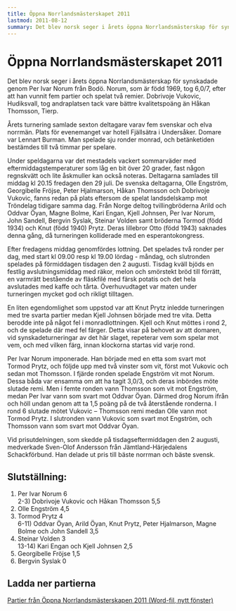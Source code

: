 ```yaml
---
title: Öppna Norrlandsmästerskapet 2011
lastmod: 2011-08-12
summary: Det blev norsk seger i årets öppna Norrlandsmästerskap för synskadade genom Per Ivar Norum från Bodö. Norum, som är född 1969, tog 6,0/7, efter att han vunnit fem partier och spelat två remier. Dobrivoje Vukovic, Hudiksvall, tog andraplatsen tack vare bättre kvalitetspoäng än Håkan Thomsson, Tierp. Läs mer om öppna Norrlandsmästerskapet 2011
---
```


[]()

Öppna Norrlandsmästerskapet 2011 
==========

Det blev norsk seger i årets öppna Norrlandsmästerskap för synskadade genom Per Ivar Norum från Bodö. Norum, som är född 1969, tog 6,0/7, efter att han vunnit fem partier och spelat två remier. Dobrivoje Vukovic, Hudiksvall, tog andraplatsen tack vare bättre kvalitetspoäng än Håkan Thomsson, Tierp.

Årets turnering samlade sexton deltagare varav fem svenskar och elva norrmän. Plats för evenemanget var hotell Fjällsätra i Undersåker. Domare var Lennart Burman. Man spelade sju ronder monrad, och betänketiden bestämdes till två timmar per spelare.

Under speldagarna var det mestadels vackert sommarväder med eftermiddagstemperaturer som låg en bit över 20 grader, fast någon regnskvätt och lite åskmuller kan också noteras. Deltagarna samlades till middag kl 20.15 fredagen den 29 juli. De svenska deltagarna, Olle Engström, Georgibelle Fröjse, Peter Hjalmarson, Håkan Thomsson och Dobrivoje Vukovic, fanns redan på plats eftersom de spelat landsdelskamp mot Tröndelag tidigare samma dag. Från Norge deltog tvillingbröderna Arild och Oddvar Öyan, Magne Bolme, Kari Engan, Kjell Johnsen, Per Ivar Norum, John Sandell, Bergvin Syslak, Steinar Volden samt bröderna Tormod (född 1934) och Knut (född 1940) Prytz. Deras lillebror Otto (född 1943) saknades denna gång, då turneringen kolliderade med en esperantokongress.

Efter fredagens middag genomfördes lottning. Det spelades två ronder per dag, med start kl 09.00 resp kl 19.00 lördag - måndag, och slutronden spelades på förmiddagen tisdagen den 2 augusti. Tisdag kväll bjöds en festlig avslutningsmiddag med räkor, melon och smörstekt bröd till förrätt, en varmrätt bestående av fläskfilé med färsk potatis och det hela avslutades med kaffe och tårta. Överhuvudtaget var maten under turneringen mycket god och rikligt tilltagen.

En liten egendomlighet som uppstod var att Knut Prytz inledde turneringen med tre svarta partier medan Kjell Johnsen började med tre vita. Detta berodde inte på något fel i monradlottningen. Kjell och Knut möttes i rond 2, och de spelade där med fel färger. Detta visar på behovet av att domaren, vid synskadeturneringar av det här slaget, repeterar vem som spelar mot vem, och med vilken färg, innan klockorna startas vid varje rond.

Per Ivar Norum imponerade. Han började med en etta som svart mot Tormod Prytz, och följde upp med två vinster som vit, först mot Vukovic och sedan mot Thomsson. I fjärde ronden spelade Engström vit mot Norum. Dessa båda var ensamma om att ha tagit 3,0/3, och deras inbördes möte slutade remi. Men i femte ronden vann Thomsson som vit mot Engström, medan Per Ivar vann som svart mot Oddvar Öyan. Därmed drog Norum ifrån och höll undan genom att ta 1,5 poäng på de två återstående ronderna. I rond 6 slutade mötet Vukovic – Thomsson remi medan Olle vann mot Tormod Prytz. I slutronden vann Vukovic som svart mot Engström, och Thomsson vann som svart mot Oddvar Öyan.

Vid prisutdelningen, som skedde på tisdagseftermiddagen den 2 augusti, medverkade Sven-Olof Andersson från Jämtland-Härjedalens Schackförbund. Han delade ut pris till bäste norrman och bäste svensk.

Slutställning:
----------

1) Per Ivar Norum 6  
2-3) Dobrivoje Vukovic och Håkan Thomsson 5,5  
4) Olle Engström 4,5  
5) Tormod Prytz 4  
6-11) Oddvar Öyan, Arild Öyan, Knut Prytz, Peter Hjalmarson, Magne Bolme och John Sandell 3,5  
12) Steinar Volden 3  
13-14) Kari Engan och Kjell Johnsen 2,5  
15) Georgibelle Fröjse 1,5  
16) Bergvin Syslak 0

Ladda ner partierna
----------

[Partier från Öppna Norrlandsmästerskapen 2011 (Word-fil, nytt fönster)](/file/partier_2011/oppna_norrlandsmasterskapet_2011_partier.doc)